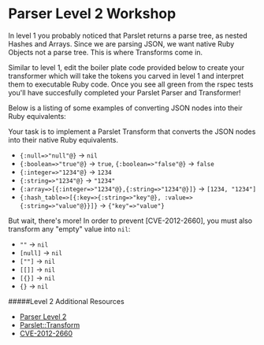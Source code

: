 Parser Level 2 Workshop
====

In level 1 you probably noticed that Parslet returns a parse tree, as nested Hashes and Arrays.  Since we are parsing JSON, we want native Ruby Objects not a parse tree. This is where Transforms come in.

Similar to level 1, edit the boiler plate code provided below to create your transformer which will take the tokens you carved in level 1 and interpret them to executable Ruby code.  Once you see all green from the rspec tests you'll have succesfully completed your Parslet Parser and Transformer!

Below is a listing of some examples of converting JSON nodes into their Ruby equivalents:

Your task is to implement a Parslet Transform that converts the JSON nodes into their native Ruby equivalents.

* `{:null=>"null"@}` -> `nil`
* `{:boolean=>"true"@}` -> `true`, `{:boolean=>"false"@}` -> `false`
* `{:integer=>"1234"@}` -> `1234`
* `{:string=>"1234"@}` -> `"1234"`
* `{:array=>[{:integer=>"1234"@},{:string=>"1234"@}]}` -> `[1234, "1234"]`
* `{:hash_table=>[{:key=>{:string=>"key"@}, :value=>{:string=>"value"@}}]}` ->  `{"key"=>"value"}`

But wait, there's more! In order to prevent [CVE-2012-2660], you must also transform any "empty" value into `nil`:

* `""`      -> `nil`
* `[null]`  -> `nil`
* `[""]`    -> `nil`
* `[[]]`    -> `nil`
* `[{}]`    -> `nil`
* `{}`      -> `nil`

#####Level 2 Additional Resources

* [Parser Level 2](https://github.com/trailofbits/securitybook/tree/master/ruby_security/parsing2)
* [Parslet::Transform](http://kschiess.github.io/parslet/transform.html)
* [CVE-2012-2660](https://groups.google.com/forum/?fromgroups=#!topic/rubyonrails-security/8SA-M3as7A8)